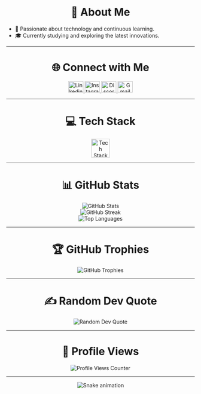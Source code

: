 <h1 align="center">💫 About Me</h1>

- 🚀 Passionate about technology and continuous learning.
- 🎓 Currently studying and exploring the latest innovations.

---

<h1 align="center">🌐 Connect with Me</h1>
<p align="center">
  <a href="https://www.linkedin.com/in/anuragbhowmick/" target="_blank">
    <img src="https://raw.githubusercontent.com/maurodesouza/profile-readme-generator/master/src/assets/icons/social/linkedin/default.svg" width="40" height="30" alt="Linkedin logo" />
  </a>
  <a href="https://www.instagram.com/the_wilful_youth/" target="_blank">
    <img src="https://raw.githubusercontent.com/maurodesouza/profile-readme-generator/master/src/assets/icons/social/instagram/default.svg" width="40" height="30" alt="Instagram logo" />
  </a>
  <a href="https://discord.gg/ajqnqjPf" target="_blank">
    <img src="https://raw.githubusercontent.com/maurodesouza/profile-readme-generator/master/src/assets/icons/social/discord/default.svg" width="40" height="30" alt="Discord logo" />
  </a>
  <a href="mailto:anuragbhowmick1711@gmail.com">
    <img src="https://raw.githubusercontent.com/maurodesouza/profile-readme-generator/master/src/assets/icons/social/gmail/default.svg" width="40" height="30" alt="Gmail logo" />
  </a>
</p>

---

<h1 align="center">💻 Tech Stack</h1>

<p align="center">
  <img src="https://skillicons.dev/icons?i=java,python,c,cpp,csharp,javascript,typescript,mysql,sqlite,gcp,mongodb,azure,heroku,github,githubactions,figma,canva,ps,ae,au,pr" height="50" alt="Tech Stack" />
</p>

---

<h1 align="center">📊 GitHub Stats</h1>

<p align="center">
  <img src="https://github-readme-stats.vercel.app/api?username=the-wilful-youth&theme=cobalt&hide_border=false&include_all_commits=true&count_private=true" alt="GitHub Stats" />
  <br>
  <img src="https://github-readme-streak-stats.herokuapp.com/?user=the-wilful-youth&theme=cobalt&hide_border=false" alt="GitHub Streak" />
  <br>
  <img src="https://github-readme-stats.vercel.app/api/top-langs/?username=the-wilful-youth&theme=cobalt&hide_border=false&include_all_commits=true&count_private=true&layout=compact" alt="Top Languages" />
</p>

---

<h1 align="center">🏆 GitHub Trophies</h1>

<p align="center">
  <img src="https://github-profile-trophy.vercel.app/?username=the-wilful-youth&theme=radical&no-frame=false&no-bg=true&margin-w=4" alt="GitHub Trophies" />
</p>

---

<h1 align="center">✍️ Random Dev Quote</h1>

<p align="center">
  <img src="https://quotes-github-readme.vercel.app/api?type=horizontal&theme=radical" alt="Random Dev Quote" />
</p>

---

<h1 align="center">👀 Profile Views</h1>

<p align="center">
  <img src="https://komarev.com/ghpvc/?username=the-wilful-youth&label=Profile%20Views&color=blue&style=flat" alt="Profile Views Counter" />
</p>

---

<p align="center">
  <img src="https://raw.githubusercontent.com/the-wilful-youth/the-wilful-youth/output/snake.svg" alt="Snake animation" />
</p>
